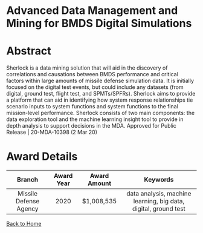
Advanced Data Management and Mining for BMDS Digital Simulations
================================================================

# Abstract


Sherlock is a data mining solution that will aid in the discovery of correlations and causations between BMDS performance and critical factors within large amounts of missile defense simulation data. It is initially focused on the digital test events, but could include any datasets (from digital, ground test, flight test, and SPMTs/SPFRs). Sherlock aims to provide a platform that can aid in identifying how system response relationships tie scenario inputs to system functions and system functions to the final mission-level performance. Sherlock consists of two main components: the data exploration tool and the machine learning insight tool to provide in depth analysis to support decisions in the MDA. Approved for Public Release | 20-MDA-10398 (2 Mar 20)  

# Award Details

|Branch|Award Year|Award Amount|Keywords|
| :---: | :---: | :---: | :---: |
|Missile Defense Agency|2020|$1,008,535|data analysis, machine learning, big data, digital, ground test|
  
  


[Back to Home](https://github.com/chrischow/dod_sbir_awards#1170)